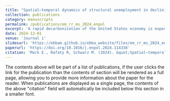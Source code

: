 ```yaml
---
title: "Spatial–temporal dynamics of structural unemployment in declining coal mining regions and potentialities of the ‘just transition’"
collection: publications
category: manuscripts
permalink: /publications/em_rr_ms_2024_enpol
excerpt: 'A rapid decarbonisation of the United States economy is expected to disproportionately impact regions historically embedded in domestic fossil fuel production. For decades, social scientists have documented the economic and human toll of deindustrialisation, foreshadowing the transitional risks that these regions may face amidst decarbonisation. However, econometric studies evaluating the magnitude, duration, and spatial distribution of unemployment impacts in declining mining regions remain scarce, despite their pertinence to policymaking. Therefore, using econometric estimation methods that control for unobserved heterogeneity via two-way fixed effects, spatial effects, heterogeneous time trends, and grouped fixed effects for a panel of 3,072 US counties covering 2002–2019, we demonstrate that coal mine closures induce a contemporaneous rise in county unemployment rate with spatial ripple effects. Furthermore, evidence of local-level resilience to such shocks over a two-year time horizon is weak. To further account for county-level heterogeneity, we construct a typology of coal counties based on qualities theorised to be resilient to industrial decline. Our findings suggest the significant potential of investing in alternative sectors in localities with promising levels of economic diversity, retraining job seekers, providing relocation support in rural areas, and subsidising childcare in places with low female labour force participation.'
date: 2024-12-01
venue: 'Journal 1'
slidesurl: 'https://ebbam.github.io/ebba_website/files/em_rr_ms_2024_enpol_sm.pdf'
paperurl: 'https://doi.org/10.1016/j.enpol.2024.114338'
citation: 'Mark E., Rafaty R, Schwarz M. (2024). &quot;Spatial–temporal dynamics of structural unemployment in declining coal mining regions and potentialities of the ‘just transition.&quot; <i>Energy Policy</i>. 195.'
---
```


The contents above will be part of a list of publications, if the user clicks the link for the publication than the contents of section will be rendered as a full page, allowing you to provide more information about the paper for the reader. When publications are displayed as a single page, the contents of the above "citation" field will automatically be included below this section in a smaller font.